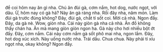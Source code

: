 để coi hôm nay ăn gì nha. Chú ăn đùi gà, cơm nắm, hot dog, nước ngọt, với dâu. Ừ, hôm nay có gà hả? Này ăn gà ráng nha. Rồi đây nha, năm món. Làm đùi gà trước đúng không? Đây, đùi gà, chắt tí sốt coi. Mời cả nhà. Ngon đấy. Đây, da gà nè. Wow, giòn nha. Cái này giòn gà nha cả nhà. Ăn đồ không thấy chán ha. Ăn mà mang giòn giòn ngon ha. Gà này cho hơi nhiều bột ớt đấy. Đây, cơm nắm. Cái này cơm nắm gà sốt phô mai nha, ngon lắm. Đây, hot dog xúc xích. Này uống nước nha. Trái dầu. Chua chua. Này phải tí xíu ngọt nha, okay không? Ngon đấy.